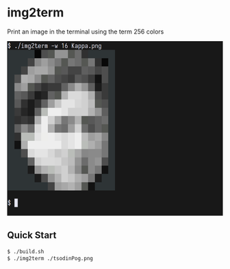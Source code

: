 # img2term

Print an image in the terminal using the term 256 colors

![thumbnail](./thumbnail.png)

## Quick Start

```console
$ ./build.sh
$ ./img2term ./tsodinPog.png
```
